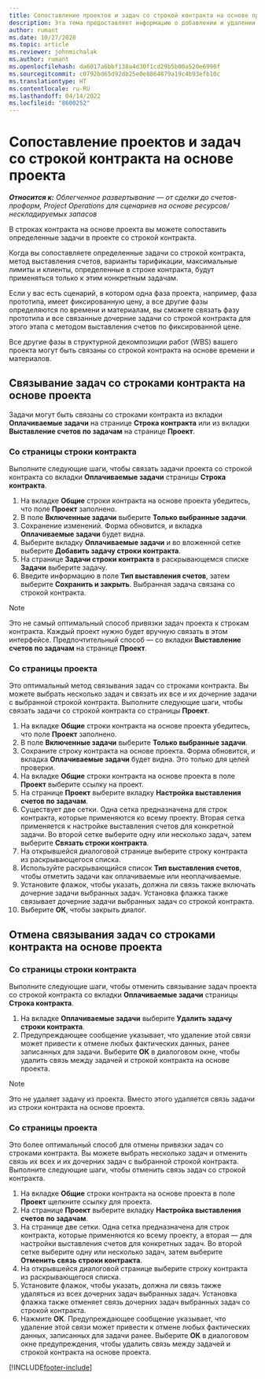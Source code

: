 ```yaml
---
title: Сопоставление проектов и задач со строкой контракта на основе проекта — облегченное развертывание
description: Эта тема предоставляет информацию о добавлении и удалении проектов и задач в строку контракта.
author: rumant
ms.date: 10/27/2020
ms.topic: article
ms.reviewer: johnmichalak
ms.author: rumant
ms.openlocfilehash: da6017a6bbf138a4d30f1cd29b5b00a520e6990f
ms.sourcegitcommit: c0792bd65d92db25e0e8864879a19c4b93efb10c
ms.translationtype: HT
ms.contentlocale: ru-RU
ms.lasthandoff: 04/14/2022
ms.locfileid: "8600252"
---
```

# <a name="map-projects-and-tasks-to-a-project-based-contract-line"></a>Сопоставление проектов и задач со строкой контракта на основе проекта 

_**Относится к:** Облегченное развертывание — от сделки до счетов-проформ, Project Operations для сценариев на основе ресурсов/нескладируемых запасов_

В строках контракта на основе проекта вы можете сопоставить определенные задачи в проекте со строкой контракта.

Когда вы сопоставляете определенные задачи со строкой контракта, метод выставления счетов, варианты тарификации, максимальные лимиты и клиенты, определенные в строке контракта, будут применяться только к этим конкретным задачам.

Если у вас есть сценарий, в котором одна фаза проекта, например, фаза прототипа, имеет фиксированную цену, а все другие фазы определяются по времени и материалам, вы сможете связать фазу прототипа и все связанные дочерние задачи со строкой контракта для этого этапа с методом выставления счетов по фиксированной цене.

Все другие фазы в структурной декомпозиции работ (WBS) вашего проекта могут быть связаны со строкой контракта на основе времени и материалов.

## <a name="associate-tasks-to-project-based-contract-lines"></a>Связывание задач со строками контракта на основе проекта

Задачи могут быть связаны со строками контракта из вкладки **Оплачиваемые задачи** на странице **Строка контракта** или из вкладки **Выставление счетов по задачам** на странице **Проект**.

### <a name="from-the-contract-line-page"></a>Со страницы строки контракта

Выполните следующие шаги, чтобы связать задачи проекта со строкой контракта со вкладки **Оплачиваемые задачи** страницы **Строка контракта**.

1. На вкладке **Общие** строки контракта на основе проекта убедитесь, что поле **Проект** заполнено.
2. В поле **Включенные задачи** выберите **Только выбранные задачи**.
3. Сохранение изменений. Форма обновится, и вкладка **Оплачиваемые задачи** будет видна.
4. Выберите вкладку **Оплачиваемые задачи** и во вложенной сетке выберите **Добавить задачу строки контракта**.
5. На странице **Задачи строки контракта** в раскрывающемся списке **Задачи** выберите задачу. 
6. Введите информацию в поле **Тип выставления счетов**, затем выберите **Сохранить и закрыть**. Выбранная задача связана со строкой контракта.

> [!NOTE]
> Это не самый оптимальный способ привязки задач проекта к строкам контракта. Каждый проект нужно будет вручную связать в этом интерфейсе. Предпочтительный способ — со вкладки **Выставление счетов по задачам** на странице **Проект**.

### <a name="from-the-project-page"></a>Со страницы проекта

Это оптимальный метод связывания задач со строками контракта. Вы можете выбрать несколько задач и связать их все и их дочерние задачи с выбранной строкой контракта. Выполните следующие шаги, чтобы связать задачи со строкой контракта со страницы **Проект**.

1. На вкладке **Общие** строки контракта на основе проекта убедитесь, что поле **Проект** заполнено.
2. В поле **Включенные задачи** выберите **Только выбранные задачи**.
3. Сохраните строку контракта на основе проекта. Форма обновится, и вкладка **Оплачиваемые задачи** будет видна. Это только для целей проверки.
4. На вкладке **Общие** строки контракта на основе проекта в поле **Проект** выберите ссылку на проект.
5. На странице **Проект** выберите вкладку **Настройка выставления счетов по задачам**.
6. Существует две сетки. Одна сетка предназначена для строк контракта, которые применяются ко всему проекту. Вторая сетка применяется к настройке выставления счетов для конкретной задачи. Во второй сетке выберите одну или несколько задач, затем выберите **Связать строки контракта**.
7. На открывшейся диалоговой странице выберите строку контракта из раскрывающегося списка.
8. Используйте раскрывающийся список **Тип выставления счетов**, чтобы отметить задачи как оплачиваемые или неоплачиваемые.
9. Установите флажок, чтобы указать, должна ли связь также включать дочерние задачи выбранных задач. Установка флажка также связывает дочерние задачи выбранных задач со строкой контракта.
10. Выберите **ОК**, чтобы закрыть диалог.

## <a name="unassociate-tasks-from-project-based-contract-lines"></a>Отмена связывания задач со строками контракта на основе проекта

### <a name="from-the-contract-line-page"></a>Со страницы строки контракта

Выполните следующие шаги, чтобы отменить связывание задач проекта со строкой контракта со вкладки **Оплачиваемые задачи** страницы **Строка контракта**.

1. На вкладке **Оплачиваемые задачи** выберите **Удалить задачу строки контракта**.
2. Предупреждающее сообщение указывает, что удаление этой связи может привести к отмене любых фактических данных, ранее записанных для задачи. Выберите **ОК** в диалоговом окне, чтобы удалить связь между задачей и строкой контракта на основе проекта. 

> [!NOTE]
> Это не удаляет задачу из проекта. Вместо этого удаляется связь задачи из строки контракта на основе проекта.

### <a name="from-the-project-page"></a>Со страницы проекта

Это более оптимальный способ для отмены привязки задач со строками контракта. Вы можете выбрать несколько задач и отменить связь их всех и их дочерних задач с выбранной строкой контракта. Выполните следующие шаги, чтобы отменить связь задач со строкой контракта.

1. На вкладке **Общие** строки контракта на основе проекта в поле **Проект** щелкните ссылку для проекта.
2. На странице **Проект** выберите вкладку **Настройка выставления счетов по задачам**.
3. На странице две сетки. Одна сетка предназначена для строк контракта, которые применяются ко всему проекту, а вторая — для настройки выставления счетов для конкретных задач. Во второй сетке выберите одну или несколько задач, затем выберите **Отменить связь строки контракта**.
4. На открывшейся диалоговой странице выберите строку контракта из раскрывающегося списка.
5. Установите флажок, чтобы указать, должна ли связь также удаляться из всех дочерних задач выбранных задач. Установка флажка также отменяет связь дочерних задач выбранных задач со строкой контракта.
6. Нажмите **ОК**. Предупреждающее сообщение указывает, что удаление этой связи может привести к отмене любых фактических данных, записанных для задачи ранее. Выберите **ОК** в диалоговом окне предупреждения, чтобы удалить связь между задачей и строкой контракта на основе проекта.


[!INCLUDE[footer-include](../../includes/footer-banner.md)]

